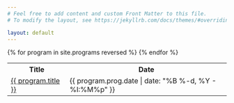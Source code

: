 ```yaml
---
# Feel free to add content and custom Front Matter to this file.
# To modify the layout, see https://jekyllrb.com/docs/themes/#overriding-theme-defaults

layout: default
---
```

<table class="table-program">
<tr>
  <th class="h1 text-center">Title</th>
  <th class="h1 text-center">Date</th>
</tr>
{% for program in site.programs reversed %}
  <tr>
    <td><a href="{{ program.url }}">{{ program.title }}</a></td>
    <td>{{ program.prog.date | date: "%B %-d, %Y - %I:%M%p" }}</td>
  </tr>
{% endfor %}
</table>